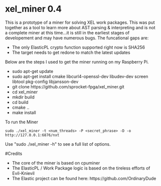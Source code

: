 # xel_miner 0.4

This is a prototype of a miner for solving XEL work packages.  This was put together as a tool to learn more about AST parsing & interpreting and is not a complete miner at this time...it is still in the earliest stages of developement and may have numerous bugs.  The funcational gaps are:

<ul>
<li>The only ElasticPL crypto function supported right now is SHA256</li>
<li>The target needs to get redone to match the latest updates</li>
</ul>

Below are the steps I used to get the miner running on my Raspberry Pi.
<ul>
<li>sudo apt-get update</li>
<li>sudo apt-get install cmake libcurl4-openssl-dev libudev-dev screen libtool pkg-config libjansson-dev</li>
<li>git clone https://github.com/sprocket-fpga/xel_miner.git</li>
<li>cd xel_miner</li>
<li>mkdir build</li>
<li>cd build</li>
<li>cmake ..</li>
<li>make install</li>
</ul>

To run the Miner

    sudo ./xel_miner -t <num_threads> -P <secret_phrase> -D -o http://127.0.0.1:6876/nxt

Use "sudo ./xel_miner -h" to see a full list of options.

#Credits
<ul>
<li>The core of the miner is based on cpuminer</li>
<li>The ElasticPL / Work Package logic is based on the tireless efforts of Evil-Knievil</li>
<li>The Elastic project can be found here: https://github.com/OrdinaryDude</li>
</ul>
